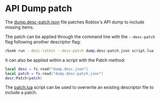 # API Dump patch
The [dump.desc-patch.json](dump.desc-patch.json) file patches Roblox's API dump
to include missing items.

The patch can be applied through the command line with the `--desc-patch` flag
following another descriptor flag:

```bash
rbxmk run --desc-latest --desc-patch dump.desc-patch.json script.lua
```

It can also be applied within a script with the Patch method:

```lua
local desc = fs.read("dump.desc.json")
local patch = fs.read("dump.desc-patch.json")
desc:Patch(patch)
```

The [patch.lua](patch.lua) script can be used to overwrite an existing
descriptor file to include a patch.
